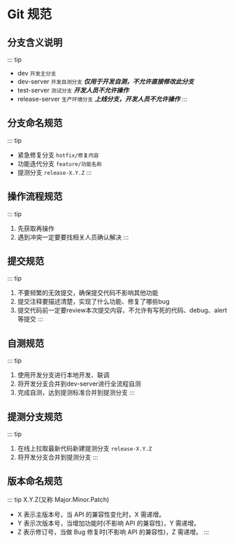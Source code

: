 # Git 规范

## 分支含义说明
::: tip
- dev `开发主分支`
- dev-server `开发自测分支` ***仅用于开发自测，不允许直接修改此分支***
- test-server `测试分支` ***开发人员不允许操作***
- release-server `生产环境分支` ***上线分支，开发人员不允许操作***
:::

## 分支命名规范
::: tip
- 紧急修复分支 `hotfix/修复内容`
- 功能迭代分支 `feature/功能名称`
- 提测分支 `release-X.Y.Z`
:::

## 操作流程规范
::: tip
1. 先获取再操作
2. 遇到冲突一定要要找相关人员确认解决
:::

## 提交规范
::: tip
1. 不要频繁的无效提交，确保提交代码不影响其他功能
2. 提交注释要描述清楚，实现了什么功能、修复了哪些bug
3. 提交代码前一定要review本次提交内容，不允许有写死的代码、debug、alert等提交
:::

## 自测规范
::: tip
1. 使用开发分支进行本地开发、联调
2. 将开发分支合并到dev-server进行全流程自测
3. 完成自测，达到提测标准合并到提测分支
:::

## 提测分支规范
::: tip
1. 在线上拉取最新代码新建提测分支 `release-X.Y.Z`
2. 将开发分支合并到提测分支
:::

## 版本命名规范
::: tip X.Y.Z(又称 Major.Minor.Patch)
- X 表示主版本号，当 API 的兼容性变化时，X 需递增。
- Y 表示次版本号，当增加功能时(不影响 API 的兼容性)，Y 需递增。
- Z 表示修订号，当做 Bug 修复时(不影响 API 的兼容性)，Z 需递增。
:::
